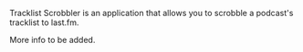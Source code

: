 Tracklist Scrobbler is an application that allows you to scrobble a podcast's tracklist to last.fm.

More info to be added.